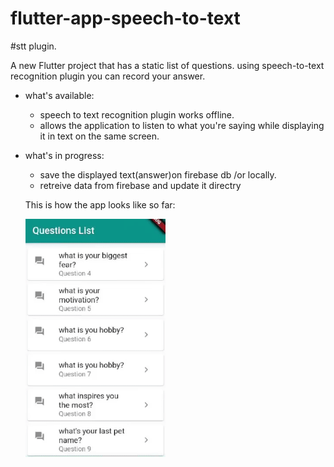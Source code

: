 # flutter-app-speech-to-text
#stt plugin.

A new Flutter project that has a static list of questions. using speech-to-text recognition plugin you can record your answer. 

* what's available: 
  - speech to text recognition plugin works offline.
  - allows the application to listen to what you're saying while displaying it in text on the same screen.

* what's in progress:

  - save the displayed text(answer)on firebase db /or locally.
  - retreive data from firebase and update it directry
    

  This is how the app looks like so far:

  <img src="app.gif" style="zoom:70%;" />
